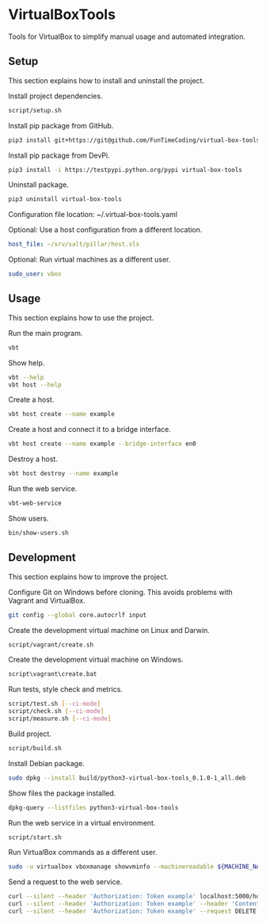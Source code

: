 # VirtualBoxTools

Tools for VirtualBox to simplify manual usage and automated integration.


## Setup

This section explains how to install and uninstall the project.

Install project dependencies.

```sh
script/setup.sh
```

Install pip package from GitHub.

```sh
pip3 install git+https://git@github.com/FunTimeCoding/virtual-box-tools.git#egg=virtual-box-tools
```

Install pip package from DevPi.

```sh
pip3 install -i https://testpypi.python.org/pypi virtual-box-tools
```

Uninstall package.

```sh
pip3 uninstall virtual-box-tools
```

Configuration file location: ~/.virtual-box-tools.yaml

Optional: Use a host configuration from a different location.

```yml
host_file: ~/srv/salt/pillar/host.sls
```

Optional: Run virtual machines as a different user.

```yml
sudo_user: vbox
```


## Usage

This section explains how to use the project.

Run the main program.

```sh
vbt
```

Show help.

```sh
vbt --help
vbt host --help
```

Create a host.

```sh
vbt host create --name example
```

Create a host and connect it to a bridge interface.

```sh
vbt host create --name example --bridge-interface en0
```

Destroy a host.

```sh
vbt host destroy --name example
```

Run the web service.

```sh
vbt-web-service
```

Show users.

```sh
bin/show-users.sh
```


## Development

This section explains how to improve the project.

Configure Git on Windows before cloning. This avoids problems with Vagrant and VirtualBox.

```sh
git config --global core.autocrlf input
```

Create the development virtual machine on Linux and Darwin.

```sh
script/vagrant/create.sh
```

Create the development virtual machine on Windows.

```bat
script\vagrant\create.bat
```

Run tests, style check and metrics.

```sh
script/test.sh [--ci-mode]
script/check.sh [--ci-mode]
script/measure.sh [--ci-mode]
```

Build project.

```sh
script/build.sh
```

Install Debian package.

```sh
sudo dpkg --install build/python3-virtual-box-tools_0.1.0-1_all.deb
```

Show files the package installed.

```sh
dpkg-query --listfiles python3-virtual-box-tools
```

Run the web service in a virtual environment.

```sh
script/start.sh
```

Run VirtualBox commands as a different user.

```sh
sudo -u virtualbox vboxmanage showvminfo --machinereadable ${MACHINE_NAME}
```

Send a request to the web service.

```sh
curl --silent --header 'Authorization: Token example' localhost:5000/host
curl --silent --header 'Authorization: Token example' --header 'Content-Type: application/json' --request POST --data '{"name": "example"}' localhost:5000/host
curl --silent --header 'Authorization: Token example' --request DELETE localhost:5000/host/example
```
